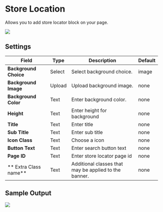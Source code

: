 # Store Location

Allows you to add store locator block on your page.

![](http://transvelo.github.io/docs/pizzaro/images/kc-store-location-setting.png)

## Settings

| Field | Type | Description | Default
| -- | -- | -- | -- |
| **Background Choice** | Select |  Select background choice. | image
| **Background Image** | Upload |  Upload background image. |none
| **Background Color** | Text |  Enter background color. | none
| **Height** | Text | Enter height for background | none
| **Title** | Text | Enter title | none
| **Sub Title** | Text | Enter sub title | none
| **Icon Class** | Text | Choose a icon | none
| **Button Text** | Text | Enter search button text | none
| **Page ID** | Text | Enter store locator page id | none
| ** Extra Class name** | Text | Additional classes that may be applied to the banner. | none


## Sample Output

![](http://transvelo.github.io/docs/pizzaro/images/kc-store-location-output.png)
